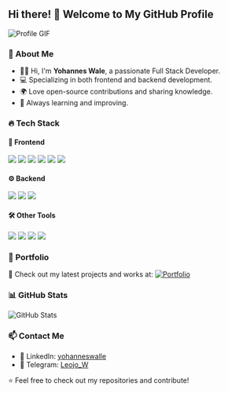 ## Hi there! 👋 Welcome to My GitHub Profile

![Profile GIF](https://media.giphy.com/media/xT9IgG50Fb7Mi0prBC/giphy.gif)

### 🚀 About Me
- 👨‍💻 Hi, I'm **Yohannes Wale**, a passionate Full Stack Developer.
- 💻 Specializing in both frontend and backend development.
- 🌍 Love open-source contributions and sharing knowledge.
- 🎯 Always learning and improving.

### 🔥 Tech Stack
#### 🚀 Frontend
<p>
  <img src="https://img.shields.io/badge/Code-React-blue?style=for-the-badge&logo=react"/>
  <img src="https://img.shields.io/badge/Code-Next.js-black?style=for-the-badge&logo=next.js"/>
  <img src="https://img.shields.io/badge/Code-TailwindCSS-blue?style=for-the-badge&logo=tailwind-css"/>
  <img src="https://img.shields.io/badge/Code-HTML5-orange?style=for-the-badge&logo=html5"/>
  <img src="https://img.shields.io/badge/Code-JavaScript-yellow?style=for-the-badge&logo=javascript"/>
  <img src="https://img.shields.io/badge/Code-CSS3-blue?style=for-the-badge&logo=css3"/>
</p>

#### ⚙️ Backend
<p>
  <img src="https://img.shields.io/badge/Code-Node.js-green?style=for-the-badge&logo=node.js"/>
  <img src="https://img.shields.io/badge/Database-MongoDB-brightgreen?style=for-the-badge&logo=mongodb"/>
  <img src="https://img.shields.io/badge/Database-MySQL-blue?style=for-the-badge&logo=mysql"/>
</p>

#### 🛠️ Other Tools
<p>
  <img src="https://img.shields.io/badge/Deploy-Vercel-black?style=for-the-badge&logo=vercel"/>
  <img src="https://img.shields.io/badge/Deploy-OnRender-purple?style=for-the-badge&logo=render"/>
  <img src="https://img.shields.io/badge/API-Postman-orange?style=for-the-badge&logo=postman"/>
  <img src="https://img.shields.io/badge/Version%20Control-GitHub-black?style=for-the-badge&logo=github"/>
</p>

### 🌟 Portfolio
🚀 Check out my latest projects and works at:
[![Portfolio](https://img.shields.io/badge/Portfolio-Visit-blueviolet?style=for-the-badge&logo=google-chrome)](https://yourportfolio.com)

### 📊 GitHub Stats
![GitHub Stats](https://github-readme-stats.vercel.app/api?username=yourusername&show_icons=true&theme=radical)

### 📫 Contact Me
- 🔗 LinkedIn: [yohanneswalle](https://www.linkedin.com/in/yohanneswalle)
- 💬 Telegram: [Leojo_W](https://t.me/Leojo_W)

⭐️ Feel free to check out my repositories and contribute!
